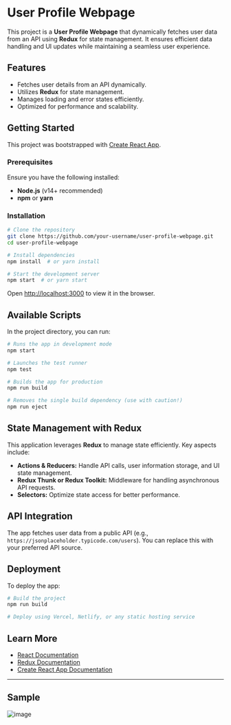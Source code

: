 # User Profile Webpage

This project is a **User Profile Webpage** that dynamically fetches user data from an API using **Redux** for state management. It ensures efficient data handling and UI updates while maintaining a seamless user experience.

## Features

- Fetches user details from an API dynamically.
- Utilizes **Redux** for state management.
- Manages loading and error states efficiently.
- Optimized for performance and scalability.

## Getting Started

This project was bootstrapped with [Create React App](https://github.com/facebook/create-react-app).

### Prerequisites

Ensure you have the following installed:

- **Node.js** (v14+ recommended)
- **npm** or **yarn**

### Installation

```bash
# Clone the repository
git clone https://github.com/your-username/user-profile-webpage.git
cd user-profile-webpage

# Install dependencies
npm install  # or yarn install

# Start the development server
npm start  # or yarn start
```

Open [http://localhost:3000](http://localhost:3000) to view it in the browser.

## Available Scripts

In the project directory, you can run:

```bash
# Runs the app in development mode
npm start

# Launches the test runner
npm test

# Builds the app for production
npm run build

# Removes the single build dependency (use with caution!)
npm run eject
```

## State Management with Redux

This application leverages **Redux** to manage state efficiently. Key aspects include:

- **Actions & Reducers:** Handle API calls, user information storage, and UI state management.
- **Redux Thunk or Redux Toolkit:** Middleware for handling asynchronous API requests.
- **Selectors:** Optimize state access for better performance.

## API Integration

The app fetches user data from a public API (e.g., `https://jsonplaceholder.typicode.com/users`). You can replace this with your preferred API source.

## Deployment

To deploy the app:

```bash
# Build the project
npm run build

# Deploy using Vercel, Netlify, or any static hosting service
```

## Learn More

- [React Documentation](https://reactjs.org/)
- [Redux Documentation](https://redux.js.org/)
- [Create React App Documentation](https://facebook.github.io/create-react-app/docs/getting-started)

---
## Sample
![image](https://github.com/user-attachments/assets/2428288b-f2f8-4f6e-995a-993a8d79bdf7)




